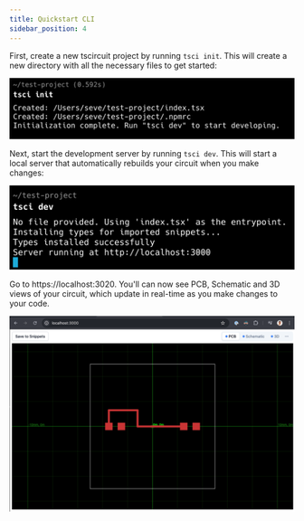 ```yaml
---
title: Quickstart CLI
sidebar_position: 4
---
```


First, create a new tscircuit project by running `tsci init`. This will create a new directory with all the necessary files to get started:

![tsci init result](../../static/img/tsci-init.png)

Next, start the development server by running `tsci dev`. This will start a local server that automatically rebuilds your circuit when you make changes:

![tsci dev result](../../static/img/tsci-dev.png)

Go to https://localhost:3020. You'll can now see PCB, Schematic and 3D views of your circuit, which update in real-time as you make changes to your code.

![browser](../../static/img/pcb-runframe.png)
